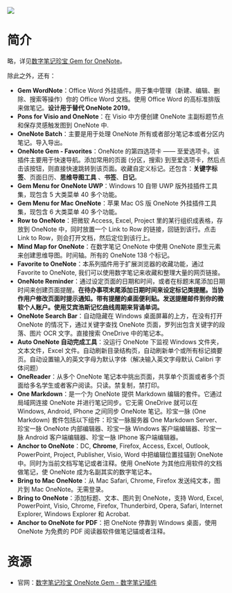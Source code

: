 ![](http://cn.onenotegem.com/uploads/allimg/191110/1-1911101H205Y8.gif)

# 简介

略，详见[数字笔记珍宝 Gem for OneNote](http://cn.onenotegem.com/a/addins/gem-for-onenote.html)。

除此之外，还有：

* **Gem WordNote**：Office Word 外挂插件。用于集中管理（新建、编辑、删除、搜索等操作）你的 Office Word 文档。使用 Office Word 的高标准排版来做笔记。**设计用于替代 OneNote 2019**。
* **Pons for Visio and OneNote**：在 Visio 中方便创建 OneNote 主副标题节点和保存灵感触发图到 OneNote 中.
* **OneNote Batch**：主要是用于处理 OneNote 所有或者部分笔记本或者分区内笔记。导入导出。
* **OneNote Gem - Favorites**：OneNote 的第四选项卡 —— 至爱选项卡。该插件主要用于快速导航。添加常用的页面 (分区，搜索) 到至爱选项卡，然后点击该按钮，则直接快速跳转到该页面。收藏自定义标记。还包含：**关键字标签**、页面日历、**思维导图工具** 、**书签**、**日记**。
* **Gem Menu for OneNote UWP**：Windows 10 自带 UWP 版外挂插件工具集，现包含 5 大类菜单 40 多个功能。
* **Gem Menu for Mac OneNote**：苹果 Mac OS 版 OneNote 外挂插件工具集，现包含 6 大类菜单 40 多个功能。
* **Row to OneNote**：把微软 Access, Excel, Project 里的某行组织成表格，存放到 OneNote 中，同时放置一个 Link to Row 的链接，回链到该行。点击 Link to Row，则会打开文档，然后定位到该行上。
* **Mind Map for OneNote**：在数字笔记 OneNote 中使用 OneNote 原生元素来创建思维导图。时间轴。所有的 OneNote 138 个标记。
* **Favorite to OneNote**：本系列插件用于扩展浏览器的收藏功能，通过 Favorite to OneNote, 我们可以使用数字笔记来收藏和整理大量的网页链接。
* **OneNote Reminder**：通过设定页面的日期和时间，或者在标题末尾添加日期时间来创建页面提醒。**在待办事项末尾添加日期时间来设定标记类提醒。当协作用户修改页面时提示通知。带有提醒的桌面便利贴。发送提醒邮件到你的微软个人账户。使用艾宾浩斯记忆曲线周期来背诵单词。**
* **OneNote Search Bar**：自动隐藏在 Windows 桌面屏幕的上方，在没有打开 OneNote 的情况下，通过关键字查找 OneNote 页面，罗列出包含关键字的段落、图片 OCR 文字。直接搜索 OneDrive 中的笔记本。
* **Auto OneNote 自动完成工具**：没运行 OneNote 下监视 Windows 文件夹，文本文件，Excel 文件。自动刷新目录结构页，自动刷新单个或所有标记摘要页。自动设置输入的英文字母为默认字体（解决输入英文字母默认 Calibri 字体问题）
* **OneReader**：从多个 OneNote 笔记本中挑出页面，共享单个页面或者多个页面给多名学生或者客户阅读。只读。禁复制，禁打印。
* **One Markdown**：是一个为 OneNote 提供 Markdown 编辑的套件。它通过局域网连接 OneNote 并进行笔记同步。它无需 OneDrive 就可以在 Windows, Android, IPhone 之间同步 OneNote 笔记。珍宝一脉 (One Markdown) 套件包括以下组件：珍宝一脉服务器 One Markdown Server、珍宝一脉 OneNote 内部编辑器、珍宝一脉 Windows 客户端编辑器、珍宝一脉 Android 客户端编辑器、珍宝一脉 IPhone 客户端编辑器。
* **Anchor to OneNote**：DC, **Chrome**, Firefox, Access, Excel, Outlook, PowerPoint, Project, Publisher, Visio, Word 中把编辑位置挂锚到 OneNote 中。同时为当前文档写笔记或者注释。使用 OneNote 为其他应用软件的文档做笔记，使 OneNote 成为名副其实的数字笔记本。
* **Bring to Mac OneNote**：从 Mac Safari, Chrome, Firefox 发送纯文本，图片到 Mac OneNote。无需登录。
* **Bring to OneNote**：添加标题、文本、图片到 OneNote，支持 Word, Excel, PowerPoint, Visio, Chrome, Firefox, Thunderbird, Opera, Safari, Internet Explorer, Windows Explorer 和 Acrobat.
* **Anchor to OneNote for PDF**：把 OneNote 停靠到 Windows 桌面，使用 OneNote 为免费的 PDF 阅读器软件做笔记锚或者注释。

# 资源

* 官网：[数字笔记珍宝 OneNote Gem - 数字笔记插件](http://cn.onenotegem.com/)
